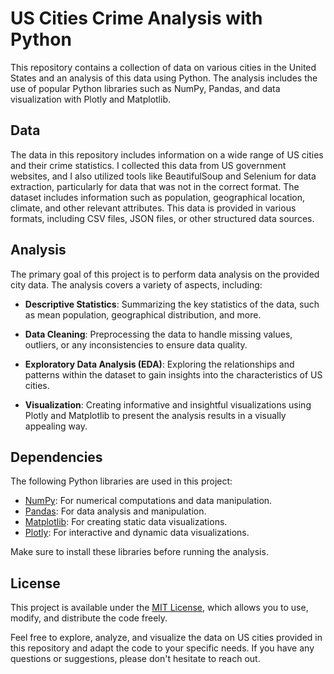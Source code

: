 # US Cities Crime Analysis with Python

This repository contains a collection of data on various cities in the United States and an analysis of this data using Python. The analysis includes the use of popular Python libraries such as NumPy, Pandas, and data visualization with Plotly and Matplotlib.

## Data

The data in this repository includes information on a wide range of US cities and their crime statistics. I collected this data from US government websites, and I also utilized tools like BeautifulSoup and Selenium for data extraction, particularly for data that was not in the correct format. The dataset includes information such as population, geographical location, climate, and other relevant attributes. This data is provided in various formats, including CSV files, JSON files, or other structured data sources.
## Analysis

The primary goal of this project is to perform data analysis on the provided city data. The analysis covers a variety of aspects, including:

- **Descriptive Statistics**: Summarizing the key statistics of the data, such as mean population, geographical distribution, and more.

- **Data Cleaning**: Preprocessing the data to handle missing values, outliers, or any inconsistencies to ensure data quality.

- **Exploratory Data Analysis (EDA)**: Exploring the relationships and patterns within the dataset to gain insights into the characteristics of US cities.

- **Visualization**: Creating informative and insightful visualizations using Plotly and Matplotlib to present the analysis results in a visually appealing way.

## Dependencies

The following Python libraries are used in this project:

- [NumPy](https://numpy.org/): For numerical computations and data manipulation.
- [Pandas](https://pandas.pydata.org/): For data analysis and manipulation.
- [Matplotlib](https://matplotlib.org/): For creating static data visualizations.
- [Plotly](https://plotly.com/): For interactive and dynamic data visualizations.

Make sure to install these libraries before running the analysis.

## License

This project is available under the [MIT License](LICENSE), which allows you to use, modify, and distribute the code freely.

Feel free to explore, analyze, and visualize the data on US cities provided in this repository and adapt the code to your specific needs. If you have any questions or suggestions, please don't hesitate to reach out.
